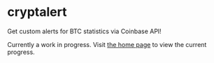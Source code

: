 # cryptalert
Get custom alerts for BTC statistics via Coinbase API!

Currently a work in progress. Visit [the home page](https://www.austinnixholm.github.io/cryptalert) to view the current progress.
